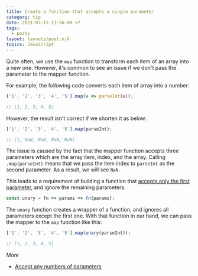 ```yaml
---
title: Create a function that accepts a single parameter
category: tip
date: 2021-03-15 11:56:00 +7
tags:
  - posts
layout: layouts/post.njk
topics: JavaScript
---
```


Quite often, we use the `map` function to transform each item of an array into a new one. However, it's common to see an issue if we don't pass the parameter to the mapper function.

For example, the following code converts each item of array into a number:

```js
['1', '2', '3', '4', '5'].map(v => parseInt(v));

// [1, 2, 3, 4, 5]
```

However, the result isn't correct if we shorten it as below:

```js
['1', '2', '3', '4', '5'].map(parseInt);

// [1, NaN, NaN, NaN, NaN]
```

The issue is caused by the fact that the mapper function accepts three parameters which are the array item, index, and the array.
Calling `.map(parseInt)` means that we pass the item index to `parseInt` as the second parameter. As a result, we will see `NaN`.

This leads to a requirement of building a function that [accepts only the first parameter](https://1loc.dev/#create-a-function-that-accepts-a-single-argument), and ignore the remaining parameters.

```js
const unary = fn => params => fn(params);
```

The `unary` function creates a wrapper of a function, and ignores all parameters except the first one. With that function in our hand, we can pass the mapper to the `map` function like this:

```js
['1', '2', '3', '4', '5'].map(unary(parseInt));

// [1, 2, 3, 4, 5]
```

_More_

* [Accept any numbers of parameters](/accept-any-numbers-of-parameters.html)